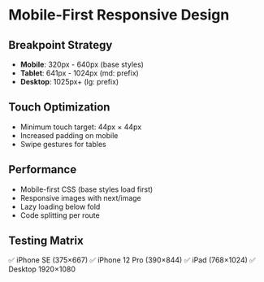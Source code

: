 # Mobile-First Responsive Design

## Breakpoint Strategy
- **Mobile**: 320px - 640px (base styles)
- **Tablet**: 641px - 1024px (md: prefix)
- **Desktop**: 1025px+ (lg: prefix)

## Touch Optimization
- Minimum touch target: 44px × 44px
- Increased padding on mobile
- Swipe gestures for tables

## Performance
- Mobile-first CSS (base styles load first)
- Responsive images with next/image
- Lazy loading below fold
- Code splitting per route

## Testing Matrix
✅ iPhone SE (375×667)
✅ iPhone 12 Pro (390×844)
✅ iPad (768×1024)
✅ Desktop 1920×1080